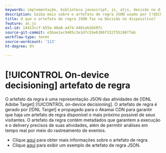 ```yaml
---
keywords: implementação, biblioteca javascript, js, atjs, decisão no dispositivo, decisão no dispositivo, artefato de regra, $8
description: Saiba mais sobre o artefato de regra JSON usado por [!UICONTROL on-device decisioning]].
title: O que o artefato de regra JSON faz na Decisão no dispositivo?
feature: at.js
exl-id: 14413ccf-b55e-48a8-a474-4401eb1b50fc
source-git-commit: e5bae1ac9485c3e1d7c55e6386f332755196ffab
workflow-type: tm+mt
source-wordcount: '113'
ht-degree: 0%

---
```


# [!UICONTROL On-device decisioning] artefato de regra

O artefato da regra é uma representação JSON das atividades de [!DNL Adobe Target] [!UICONTROL on-device decisioning]. O artefato de regra é gerado por [!DNL Target] e propagado para o Akamai CDN para garantir que haja um artefato de regra disponível o mais próximo possível de seus visitantes. O artefato da regra contém metadados que garantem a execução e o delivery precisos de suas atividades, além de permitir análises em tempo real por meio do rastreamento de eventos.

* Clique [aqui](../../../../implement/server-side/sdk-guides/on-device-decisioning/rule-artifact-overview.md) para obter mais informações sobre o artefato de regra.
* Clique [aqui](../../../../implement/server-side/sdk-guides/on-device-decisioning/rule-artifact-example.md) para exibir um exemplo de artefato de regra JSON.
